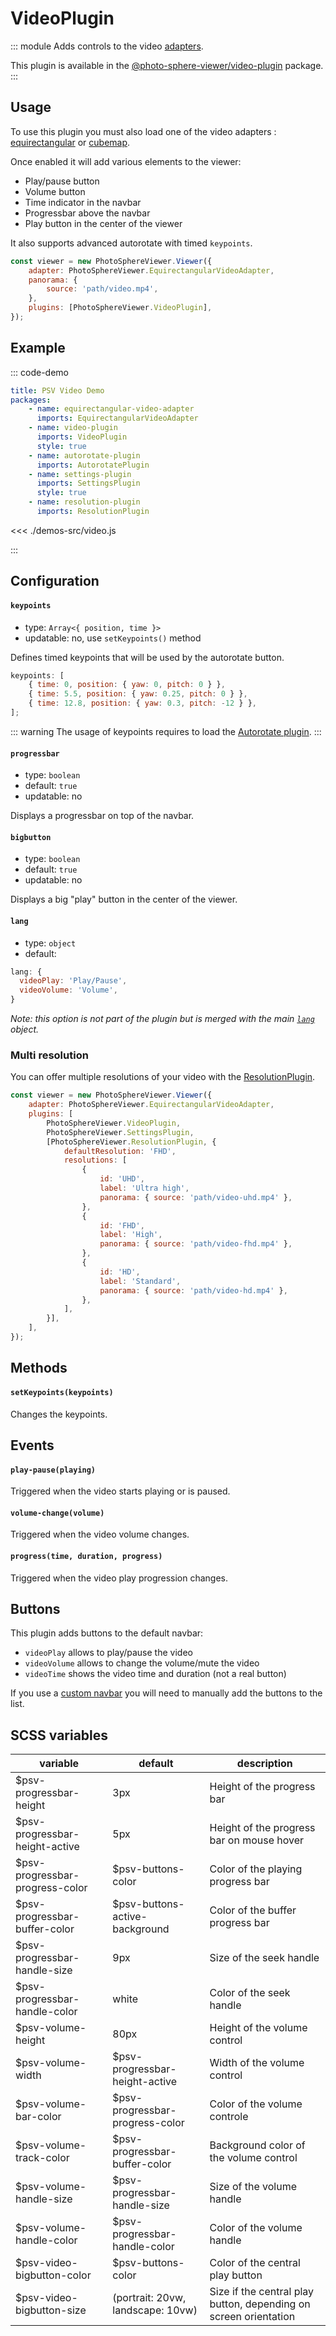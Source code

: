 # VideoPlugin <Badge text="Styles"/>

<Badges module="video-plugin"/>

::: module
<ApiButton page="modules/VideoPlugin.html"/>
Adds controls to the video [adapters](../guide/adapters/).

This plugin is available in the [@photo-sphere-viewer/video-plugin](https://www.npmjs.com/package/@photo-sphere-viewer/video-plugin) package.
:::

## Usage

To use this plugin you must also load one of the video adapters : [equirectangular](../guide/adapters/equirectangular-video.md) or [cubemap](../guide/adapters/cubemap-video.md).

Once enabled it will add various elements to the viewer:

-   Play/pause button
-   Volume button
-   Time indicator in the navbar
-   Progressbar above the navbar
-   Play button in the center of the viewer

It also supports advanced autorotate with timed `keypoints`.

```js
const viewer = new PhotoSphereViewer.Viewer({
    adapter: PhotoSphereViewer.EquirectangularVideoAdapter,
    panorama: {
        source: 'path/video.mp4',
    },
    plugins: [PhotoSphereViewer.VideoPlugin],
});
```

## Example

::: code-demo

```yaml
title: PSV Video Demo
packages:
    - name: equirectangular-video-adapter
      imports: EquirectangularVideoAdapter
    - name: video-plugin
      imports: VideoPlugin
      style: true
    - name: autorotate-plugin
      imports: AutorotatePlugin
    - name: settings-plugin
      imports: SettingsPlugin
      style: true
    - name: resolution-plugin
      imports: ResolutionPlugin
```

<<< ./demos-src/video.js

:::

## Configuration

#### `keypoints`

-   type: `Array<{ position, time }>`
-   updatable: no, use `setKeypoints()` method

Defines timed keypoints that will be used by the autorotate button.

```js
keypoints: [
    { time: 0, position: { yaw: 0, pitch: 0 } },
    { time: 5.5, position: { yaw: 0.25, pitch: 0 } },
    { time: 12.8, position: { yaw: 0.3, pitch: -12 } },
];
```

::: warning
The usage of keypoints requires to load the [Autorotate plugin](./autorotate.md).
:::

#### `progressbar`

-   type: `boolean`
-   default: `true`
-   updatable: no

Displays a progressbar on top of the navbar.

#### `bigbutton`

-   type: `boolean`
-   default: `true`
-   updatable: no

Displays a big "play" button in the center of the viewer.

#### `lang`

-   type: `object`
-   default:

```js
lang: {
  videoPlay: 'Play/Pause',
  videoVolume: 'Volume',
}
```

_Note: this option is not part of the plugin but is merged with the main [`lang`](../guide/config.md#lang) object._

### Multi resolution

You can offer multiple resolutions of your video with the [ResolutionPlugin](./resolution.md).

```js
const viewer = new PhotoSphereViewer.Viewer({
    adapter: PhotoSphereViewer.EquirectangularVideoAdapter,
    plugins: [
        PhotoSphereViewer.VideoPlugin,
        PhotoSphereViewer.SettingsPlugin,
        [PhotoSphereViewer.ResolutionPlugin, {
            defaultResolution: 'FHD',
            resolutions: [
                {
                    id: 'UHD',
                    label: 'Ultra high',
                    panorama: { source: 'path/video-uhd.mp4' },
                },
                {
                    id: 'FHD',
                    label: 'High',
                    panorama: { source: 'path/video-fhd.mp4' },
                },
                {
                    id: 'HD',
                    label: 'Standard',
                    panorama: { source: 'path/video-hd.mp4' },
                },
            ],
        }],
    ],
});
```

## Methods

#### `setKeypoints(keypoints)`

Changes the keypoints.

## Events

#### `play-pause(playing)`

Triggered when the video starts playing or is paused.

#### `volume-change(volume)`

Triggered when the video volume changes.

#### `progress(time, duration, progress)`

Triggered when the video play progression changes.

## Buttons

This plugin adds buttons to the default navbar:

-   `videoPlay` allows to play/pause the video
-   `videoVolume` allows to change the volume/mute the video
-   `videoTime` shows the video time and duration (not a real button)

If you use a [custom navbar](../guide/navbar.md) you will need to manually add the buttons to the list.

## SCSS variables

| variable | default | description |
| -------- | ------- | ----------- |
| $psv-progressbar-height | 3px | Height of the progress bar |
| $psv-progressbar-height-active | 5px | Height of the progress bar on mouse hover |
| $psv-progressbar-progress-color | $psv-buttons-color | Color of the playing progress bar |
| $psv-progressbar-buffer-color | $psv-buttons-active-background | Color of the buffer progress bar |
| $psv-progressbar-handle-size | 9px | Size of the seek handle |
| $psv-progressbar-handle-color | white | Color of the seek handle |
| $psv-volume-height | 80px | Height of the volume control |
| $psv-volume-width | $psv-progressbar-height-active | Width of the volume control |
| $psv-volume-bar-color | $psv-progressbar-progress-color | Color of the volume controle |
| $psv-volume-track-color | $psv-progressbar-buffer-color | Background color of the volume control |
| $psv-volume-handle-size | $psv-progressbar-handle-size | Size of the volume handle |
| $psv-volume-handle-color | $psv-progressbar-handle-color | Color of the volume handle |
| $psv-video-bigbutton-color | $psv-buttons-color | Color of the central play button |
| $psv-video-bigbutton-size | (portrait: 20vw,<br>landscape: 10vw) | Size if the central play button, depending on screen orientation |
